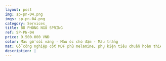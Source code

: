 ```yaml
---
layout: post
img: sp-pn-04.png
imgs: sp-pn-04.png
category: Services
title: BỘ PHÒNG NGỦ SPRING
ref: SP-PN-04
price: 9.500.000 VNĐ
color: Màu gỗ sồi vàng - Màu óc chó đậm - Màu trắng
mat: Gỗ công nghiệp cốt MDF phủ melamine, phụ kiện tiêu chuẩn hoàn thiện theo thiết kế
description: |
---
```

